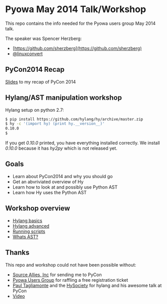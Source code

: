 Pyowa May 2014 Talk/Workshop
============================

This repo contains the info needed for the Pyowa users
group May 2014 talk. 

The speaker was Spencer Herzberg:

* [https://github.com/sherzberg](https://github.com/sherzberg)
* [@linuxconvert](https://twitter.com/linuxconvert)


PyCon2014 Recap
---------------

[Slides](https://docs.google.com/presentation/d/1yo1qLVrTidHiKZDcA_GZRwHxZjM8dgftj7lOCO390gM/edit?usp=sharing) to my recap of PyCon 2014


Hylang/AST manipulation workshop
--------------------------------

Hylang setup on python 2.7:

```bash
$ pip install https://github.com/hylang/hy/archive/master.zip
$ hy -c '(import hy) (print hy.__version__)'
0.10.0
$ 
```

If you get _0.10.0_ printed, you have everything installed correctly.
We install _0.10.0_  because it has _hy2py_ which is not released yet.

Goals
-----

* Learn about PyCon2014 and why you should go
* Get an abvriviated overview of Hy
* Learn how to look at and possibly use Python AST
* Learn how Hy uses the Python AST

Workshop overview
------------------------

* [Hylang basics](hylang_basics.md)
* [Hylang advanced](hylang_advanced.md)
* [Running scripts](running_scripts.md)
* [Whats AST?](whats_ast.md)

Thanks
------

This repo and workshop could not have been possible without:

* [Source Allies, Inc](http://www.sourceallies.com/) for sending me to PyCon
* [Pyowa Users Group](http://www.pyowa.org/) for raffling a free registration ticket
* [Paul Tagliamonte](https://twitter.com/paultag) and the [HySociety](https://github.com/hylang/hy/graphs/contributors) for hylang and his awesome talk at PyCon
 * [Video](http://www.pyvideo.org/video/2616/getting-hy-on-python-how-to-implement-a-lisp-fro)